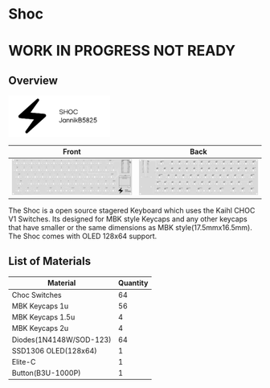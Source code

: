 # Shoc

# WORK IN PROGRESS NOT READY

## Overview

[<img src="assets/Logo.png" width="40%"/>](Logo.png)

|           Front           |            Back             |
| :-----------------------: | :-------------------------: |
| ![front](/assets/top.svg) | ![back](/assets/bottom.svg) |

The Shoc is a open source stagered Keyboard which uses the Kaihl CHOC V1 Switches.
Its designed for MBK style Keycaps and any other keycaps that have smaller or the same dimensions as MBK style(17.5mmx16.5mm).
The Shoc comes with OLED 128x64 support.

## List of Materials

| **Material**            | **Quantity** |
| ----------------------- | ------------ |
| Choc Switches           | 64           |
| MBK Keycaps 1u          | 56           |
| MBK Keycaps 1.5u        | 4            |
| MBK Keycaps 2u          | 4            |
| Diodes(1N4148W/SOD-123) | 64           |
| SSD1306 OLED(128x64)    | 1            |
| Elite-C                 | 1            |
| Button(B3U-1000P)       | 1            |
